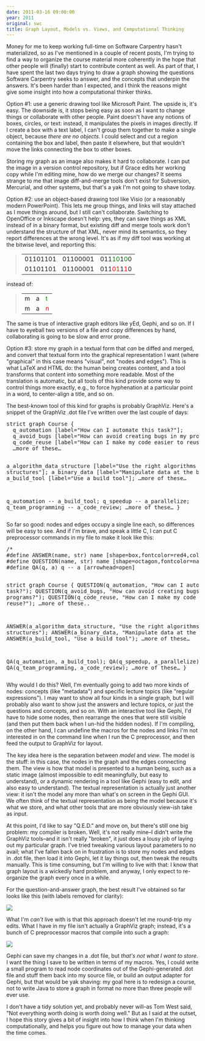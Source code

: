 ```yaml
---
date: 2011-03-16 09:00:00
year: 2011
original: swc
title: Graph Layout, Models vs. Views, and Computational Thinking
---
```

<p>Money for me to keep working full-time on Software Carpentry hasn't materialized, so as I've mentioned in a couple of recent posts, I'm trying to find a way to organize the course material more coherently in the hope that other people will (finally) start to contribute content as well.  As part of that, I have spent the last two days trying to draw a graph showing the questions Software Carpentry seeks to answer, and the concepts that underpin the answers.  It's been harder than I expected, and I think the reasons might give some insight into how a computational thinker thinks.</p>
<p>Option #1: use a generic drawing tool like Microsoft Paint.  The upside is, it's easy.  The downside is, it stops being easy as soon as I want to change things or collaborate with other people.  Paint doesn't have any notions of boxes, circles, or text: instead, it manipulates the pixels in images directly.  If I create a box with a text label, I can't group them together to make a single object, because <em>there are no objects</em>.  I could select and cut a region containing the box and label, then paste it elsewhere, but that wouldn't move the links connecting the box to other boxes.</p>
<p>Storing my graph as an image also makes it hard to collaborate.  I can put the image in a version control repository, but if Grace edits her working copy while I'm editing mine, how do we merge our changes?  It seems strange to me that image diff-and-merge tools don't exist for Subversion, Mercurial, and other systems, but that's a yak I'm not going to shave today.</p>
<p>Option #2: use an object-based drawing tool like Visio (or a reasonably modern PowerPoint).  This lets me group things, and links will stay attached as I move things around, but I still can't collaborate.  Switching to OpenOffice or Inkscape doesn't help: yes, they can save things as XML instead of in a binary format, but existing diff and merge tools work don't understand the structure of that XML, never mind its semantics, so they report differences at the wrong level.  It's as if my diff tool was working at the bitwise level, and reporting this:</p>
<blockquote>
<table>
<tbody>
<tr>
<td>01101101</td>
<td>01100001</td>
<td>011<span style="color: green;">10</span>1<span style="color: green;">0</span>0</td>
</tr>
<tr>
<td>01101101</td>
<td>01100001</td>
<td>011<span style="color: red;">01</span>1<span style="color: red;">1</span>0</td>
</tr>
</tbody>
</table>
</blockquote>
<p>instead of:</p>
<blockquote>
<table>
<tbody>
<tr>
<td>m</td>
<td>a</td>
<td><span style="color: green;">t</span></td>
</tr>
<tr>
<td>m</td>
<td>a</td>
<td><span style="color: red;">n</span></td>
</tr>
</tbody>
</table>
</blockquote>
<p>The same is true of interactive graph editors like yEd, Gephi, and so on.  If I have to eyeball two versions of a file and copy differences by hand, collaborating is going to be slow and error prone.</p>
<p>Option #3: store my graph in a textual form that <em>can</em> be diffed and merged, and convert that textual form into the graphical representation I want (where "graphical" in this case means "visual", not "nodes and edges").  This is what LaTeX and HTML do: the human being creates content, and a tool transforms that content into something more readable.  Most of the translation is automatic, but all tools of this kind provide some way to control things more exactly, e.g., to force hyphenation at a particular point in a word, to center-align a title, and so on.</p>
<p>The best-known tool of this kind for graphs is probably GraphViz.  Here's a snippet of the GraphViz .dot file I've written over the last couple of days:</p>
<pre>strict graph Course {
  q_automation [label="How can I automate this task?"];
  q_avoid_bugs [label="How can avoid creating bugs in my programs?"];
  q_code_reuse [label="How can I make my code easier to reuse?"];
  …more of these…

  a_algorithm_data_structure [label="Use the right algorithms and data structures"];
  a_binary_data [label="Manipulate data at the bit level"];
  a_build_tool [label="Use a build tool"];
  …more of these…

  q_automation -- a_build_tool;
  q_speedup -- a_parallelize;
  q_team_programming -- a_code_review;
  …more of these…
}</pre>
<p>So far so good: nodes and edges occupy a single line each, so differences will be easy to see.  And if I'm brave, and speak a little C, I can put C preprocessor commands in my file to make it look like this:</p>
<pre>/*
#define ANSWER(name, str) name [shape=box,fontcolor=red4,color=red4,margin="0.05,0.0",label=str]
#define QUESTION(name, str) name [shape=octagon,fontcolor=navyblue,color=navyblue,margin="0.05,0.0",label=str]
#define QA(q, a) q -- a [arrowhead=open]

strict graph Course {
  QUESTION(q_automation, "How can I automate this task?");
  QUESTION(q_avoid_bugs, "How can avoid creating bugs in my programs?");
  QUESTION(q_code_reuse, "How can I make my code easier to reuse?");
  …more of these..

  ANSWER(a_algorithm_data_structure, "Use the right algorithms and data structures");
  ANSWER(a_binary_data, "Manipulate data at the bit level");
  ANSWER(a_build_tool, "Use a build tool");
  …more of these…

  QA(q_automation, a_build_tool);
  QA(q_speedup, a_parallelize);
  QA(q_team_programming, a_code_review);
  …more of these…
}</pre>
<p>Why would I do this?  Well, I'm eventually going to add two more kinds of nodes: concepts (like "metadata") and specific lecture topics (like "regular expressions").  I may want to show all four kinds in a single graph, but I will probably also want to show just the answers and lecture topics, or just the questions and concepts, and so on.  With an interactive tool like Gephi, I'd have to hide some nodes, then rearrange the ones that were still visible (and then put them back when I un-hid the hidden nodes).  If I'm compiling, on the other hand, I can undefine the macros for the nodes and links I'm not interested in on the command line when I run the C preprocessor, and then feed the output to GraphViz for layout.</p>
<p>The key idea here is the separation between <em>model</em> and <em>view</em>.  The model is the stuff: in this case, the nodes in the graph and the edges connecting them.  The view is how that model is presented to a human being, such as a static image (almost impossible to edit meaningfully, but easy to understand), or a dynamic rendering in a tool like Gephi (easy to edit, and also easy to understand).  The textual representation is actually just another view: it isn't the model any more than what's on screen in the Gephi GUI.  We often think of the textual representation as being the model because it's what we store, and what other tools that are more obviously view-ish take as input.</p>
<p>At this point, I'd like to say "Q.E.D." and move on, but there's still one big problem: my compiler is broken.  Well, it's not really mine–I didn't write the GraphViz tools–and it isn't really "broken", it just does a lousy job of laying out my particular graph.  I've tried tweaking various layout parameters to no avail; what I've fallen back on in frustration is to store my nodes and edges in .dot file, then load it into Gephi, let it lay things out, then tweak the results manually.  This is time consuming, but I'm willing to live with that: I know that graph layout is a wickedly hard problem, and anyway, I only expect to re-organize the graph every once in a while.</p>
<p>For the question-and-answer graph, the best result I've obtained so far looks like this (with labels removed for clarity):</p>
<p><img src="{{'/files/2011/03/course-design.png' | relative_url}}" /></p>
<p>What I'm <em>can't</em> live with is that this approach doesn't let me round-trip my edits.  What I have in my file isn't actually a GraphViz graph; instead, it's a bunch of C preprocessor macros that compile into such a graph:</p>
<p><img src="{{'/files/2011/03/cycle.png' | relative_url}}" /></p>
<p>Gephi can save my changes in a .dot file, but <em>that's not what I want to store</em>.  I want the thing I save to be written in terms of my macros.  Yes, I could write a small program to read node coordinates out of the Gephi-generated .dot file and stuff them back into my source file, or build an output adapter for Gephi, but that would be yak shaving: my goal here is to redesign a course, not to write Java to store a graph in format no more than three people will ever use.</p>
<p>I don't have a tidy solution yet, and probably never will–as Tom West said, "Not everything worth doing is worth doing well."  But as I said at the outset, I hope this story gives a bit of insight into how I think when I'm thinking computationally, and helps you figure out how to manage your data when the time comes.</p>
